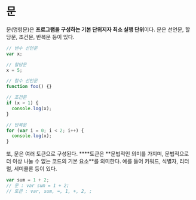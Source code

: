 # 문

문(명령문)은 **프로그램을 구성하는 기본 단위지자 최소 실행 단위**이다. 문은 선언문, 할당문, 조건문, 반복문 등이 있다.

```jsx
// 변수 선언문
var x;

// 할당문
x = 5;

// 함수 선언문
function foo() {}

// 조건문
if (x > 1) {
  console.log(x);
}

// 반복문
for (var i = 0; i < 2; i++) {
  console.log(x);
}
```

또, 문은 여러 토큰으로 구성된다. \***\*토큰은 **문법적인 의미를 가지며, 문법적으로 더 이상 나눌 수 없는 코드의 기본 요소\*\*를 의미한다. 예를 들어 키워드, 식별자, 리터럴, 세미콜론 등이 있다.

```jsx
var sum = 1 + 2;
// 문 : var sum = 1 + 2;
// 토큰 : var, sum, =, 1, +, 2, ;
```
